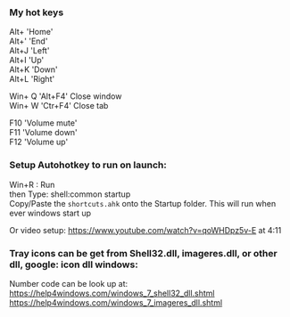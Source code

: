 ### My hot keys
Alt+  'Home'  
Alt+' 'End'  
Alt+J 'Left'    
Alt+I 'Up'  
Alt+K 'Down'  
Alt+L 'Right'  

Win+ Q 'Alt+F4' Close window  
Win+ W 'Ctr+F4' Close tab  

F10  'Volume mute'  
F11  'Volume down'  
F12  'Volume up'  


### Setup Autohotkey to run on launch:
Win+R : Run  
then Type: shell:common startup  
Copy/Paste the `shortcuts.ahk` onto the Startup folder. This will run when ever windows start up

Or video setup: https://www.youtube.com/watch?v=qoWHDpz5v-E  at 4:11


### Tray icons can be get from Shell32.dll, imageres.dll, or other dll, google: icon dll windows:
Number code can be look up at:  
 https://help4windows.com/windows_7_shell32_dll.shtml  
 https://help4windows.com/windows_7_imageres_dll.shtml


